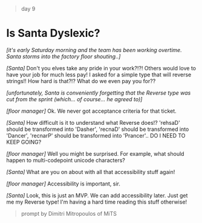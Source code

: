 > day 9

# Is Santa Dyslexic?
*[it's early Saturday morning and the team has been working overtime. Santa storms into the factory floor shouting..]*

*[Santa]* Don't you elves take any pride in your work?!?! Others would love to have your job for much less pay! I asked for a simple type that will reverse strings!! How hard is that?!? What do we even pay you for??

*[unfortunately, Santa is conveniently forgetting that the Reverse type was cut from the sprint (which... of course... he agreed to)]*

*[floor manager]* Ok. We never got acceptance criteria for that ticket.

*[Santa]* How difficult is it to understand what Reverse does!? 'rehsaD' should be transformed into 'Dasher', 'recnaD' should be transformed into 'Dancer', 'recnarP' should be transformed into 'Prancer'.. DO I NEED TO KEEP GOING?

*[floor manager]* Well you might be surprised. For example, what should happen to multi-codepoint unicode characters?

*[Santa]* What are you on about with all that accessibility stuff again!

*[floor manager]* Accessibility is important, sir.

*[Santa]* Look, this is just an MVP. We can add accessibility later. Just get me my Reverse type! I'm having a hard time reading this stuff otherwise!

> prompt by Dimitri Mitropoulos of MiTS
